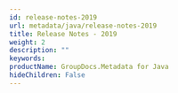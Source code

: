 ```yaml
---
id: release-notes-2019
url: metadata/java/release-notes-2019
title: Release Notes - 2019
weight: 2
description: ""
keywords: 
productName: GroupDocs.Metadata for Java
hideChildren: False
---
```

